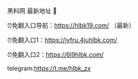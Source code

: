 黑料网 最新地址 👋

⏰免翻入口导航：https://hlbk19.com/ （最新）

⏰免翻入口1：https://jyfru.4juhlbk.com/

⏰免翻入口2：https://6l9hlbk.com/

telegram:https://t.me/hlbk_zx

